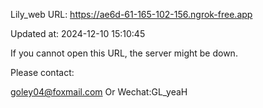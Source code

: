 Lily_web URL: https://ae6d-61-165-102-156.ngrok-free.app

Updated at: 2024-12-10 15:10:45

If you cannot open this URL, the server might be down.

Please contact: 

goley04@foxmail.com Or Wechat:GL_yeaH